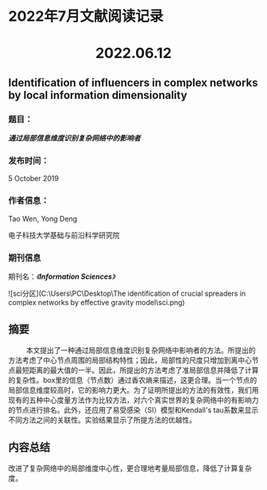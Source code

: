 # 2022年7月文献阅读记录

# <div align='center' >2022.06.12</div>

## Identification of influencers in complex networks by local information dimensionality

### 题目：

***通过局部信息维度识别复杂网络中的影响者***

### 	发布时间： 

5 October 2019

### 作者信息：

Tao Wen, Yong Deng

电子科技大学基础与前沿科学研究院

### 期刊信息

期刊名：*《**Information Sciences**》*

![sci分区](C:\Users\PC\Desktop\The identification of crucial spreaders in complex networks by effective gravity model\sci.png)

## 摘要

&emsp; &emsp; 本文提出了一种通过局部信息维度识别复杂网络中影响者的方法。所提出的方法考虑了中心节点周围的局部结构特性；因此，局部性的尺度只增加到离中心节点最短距离的最大值的一半。因此，所提出的方法考虑了准局部信息并降低了计算的复杂性。box里的信息（节点数）通过香农熵来描述，这更合理。当一个节点的局部信息维度较高时，它的影响力更大。为了证明所提出的方法的有效性，我们用现有的五种中心度量方法作为比较方法，对六个真实世界的复杂网络中的有影响力的节点进行排名。此外，还应用了易受感染（SI）模型和Kendall's tau系数来显示不同方法之间的关联性。实验结果显示了所提方法的优越性。

## 内容总结

改进了复杂网络中的局部维度中心性，更合理地考量局部信息，降低了计算复杂度。

